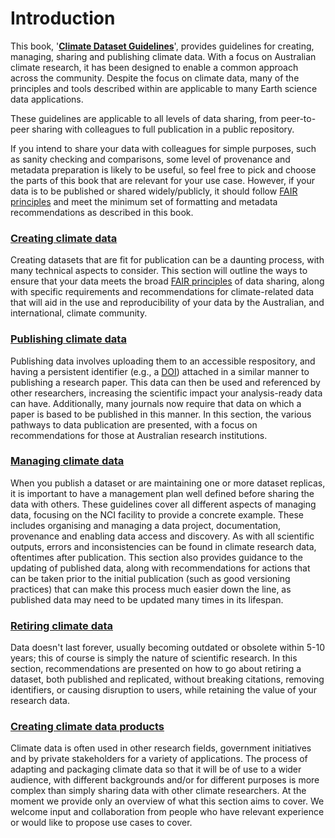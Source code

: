 # Introduction

This book, '**[Climate Dataset Guidelines](https://acdguide.github.io/Governance/)**', provides guidelines for creating, managing, sharing and publishing climate data. With a focus on Australian climate research, it has been designed to enable a common approach across the community. Despite the focus on climate data, many of the principles and tools described within are applicable to many Earth science data applications.

These guidelines are applicable to all levels of data sharing, from peer-to-peer sharing with colleagues to full publication in a public repository. 

If you intend to share your data with colleagues for simple purposes, such as sanity checking and comparisons, some level of provenance and metadata preparation is likely to be useful, so feel free to pick and choose the parts of this book that are relevant for your use case. However, if your data is to be published or shared widely/publicly, it should follow [FAIR principles](concepts/fairer-principles.md)  and meet the minimum set of formatting and metadata recommendations as described in this book.


### **[Creating climate data](create/create-intro.md)**
Creating datasets that are fit for publication can be a daunting process, with many technical aspects to consider. This section will outline the ways to ensure that your data meets the broad [FAIR principles](concepts/fairer-principles.md) of data sharing, along with specific requirements and recommendations for climate-related data that will aid in the use and reproducibility of your data by the Australian, and international, climate community.

### **[Publishing climate data](publish/publish-intro.md)**
Publishing data involves uploading them to an accessible respository, and having a persistent identifier (e.g., a [DOI](https://www.doi.org/)) attached in a similar manner to publishing a research paper. This data can then be used and referenced by other researchers, increasing the scientific impact your analysis-ready data can have. Additionally, many journals now require that data on which a paper is based to be published in this manner. In this section, the various pathways to data publication are presented, with a focus on recommendations for those at Australian research institutions.

### **[Managing climate data](manage/manage-intro.md)**
When you publish a dataset or are maintaining one or more dataset replicas, it is important to have a management plan well defined before sharing the data with others. These guidelines cover all different aspects of managing data, focusing on the NCI facility to provide a concrete example. These includes organising and managing a data project, documentation, provenance and enabling data access and discovery. 
As with all scientific outputs, errors and inconsistencies can be found in climate research data, oftentimes after publication. This section also provides guidance to the updating of published data, along with recommendations for actions that can be taken prior to the initial publication (such as good versioning practices) that can make this process much easier down the line, as published data may need to be updated many times in its lifespan.


### **[Retiring climate data](retire/retire-intro.md)**
Data doesn't last forever, usually becoming outdated or obsolete within 5-10 years; this of course is simply the nature of scientific research. In this section, recommendations are presented on how to go about retiring a dataset, both published and replicated, without breaking citations, removing identifiers, or causing disruption to users, while retaining the value of your research data. 

### **[Creating climate data products](products/products-intro.md)**
Climate data is often used in other research fields, government initiatives and by private stakeholders for a variety of applications.
The process of adapting and packaging climate data so that it will be of use to a wider audience, with different backgrounds and/or for different purposes is more complex than simply sharing data with other climate researchers. At the moment we provide only an overview of what this section aims to cover. We welcome input and collaboration from people who have relevant experience or would like to propose use cases to cover. 
